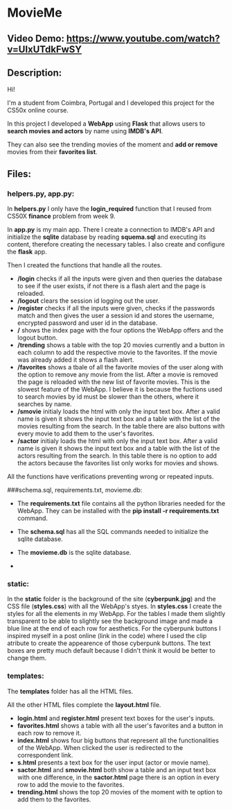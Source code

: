 # MovieMe
## Video Demo:  https://www.youtube.com/watch?v=UIxUTdkFwSY
## Description:
Hi!

I'm a student from Coimbra, Portugal and I developed this project for the CS50x online course.

In this project I developed a **WebApp** using **Flask** that allows users to **search movies and actors** by name using **IMDB's API**.

They can also see the trending movies of the moment and **add or remove** movies from their **favorites list**.

## Files:

### helpers.py, app.py:

In __helpers.py__ I only have the **login_required** function that I reused from CS50X **finance** problem from week 9.

In **app.py** is my main app. There I create a connection to IMDB's API and initialize the **sqlite** database by reading **squema.sql** and executing its content, therefore creating the necessary tables. I also create and configure the **flask** app.

Then I created the functions that handle all the routes.
  - **/login** checks if all the inputs were given and then queries the database to see if the user exists, if not there is a flash alert and the page is reloaded.
  - **/logout** clears the session id logging out the user.
  - **/register** checks if all the inputs were given, checks if the passwords match and then gives the user a session id and stores the username, encrypted password and user id in the database.
  - **/** shows the index page with the four options the WebApp offers and the logout button.
  - **/trending** shows a table with the top 20 movies currently and a button in each column to add the respective movie to the favorites. If the movie was already added it shows a flash alert.
  - **/favorites** shows a tbale of all the favorite movies of the user along with the option to remove any movie from the list. After a movie is removed the page is reloaded with the new list of favorite movies. This is the slowest feature of the WebApp. I believe it is because the fuctions used to search movies by id must be slower than the others, where it searches by name.
  - **/smovie** initialy loads the html with only the input text box. After a valid name is given it shows the input text box and a table with the list of the movies resulting from the search. In the table there are also buttons with every movie to add them to the user's favorites.
  - **/sactor** initialy loads the html with only the input text box. After a valid name is given it shows the input text box and a table with the list of the actors resulting from the search. In this table there is no option to add the actors because the favorites list only works for movies and shows.

All the functions have verifications preventing wrong or repeated inputs.

###schema.sql, requirements.txt, movieme.db:

- The **requirements.txt** file contains all the python libraries needed for the WebApp. They can be installed with the **pip install -r requirements.txt** command.

- The **schema.sql** has all the SQL commands needed to initialize the sqlite database.

- The **movieme.db** is the sqlite database.
- 
### static:
In the **static** folder is the background of the site (**cyberpunk.jpg**) and the CSS file (**styles.css**) with all the WebApp's styes.
In **styles.css** I create the styles for all the elements in my WebApp.
For the tables I made them slightly transparent to be able to slightly see the background image and made a blue line at the end of each row for aesthetics.
For the cyberpunk buttons I inspired myself in a post online (link in the code) where I used the clip atribute to create the appearence of those cyberpunk buttons.
The text boxes are pretty much default because I didn't think it would be better to change them.
### templates:

The **templates** folder has all the HTML files.

All the other HTML files complete the **layout.html** file.

- **login.html** and **register.html** present text boxes for the user's inputs.
- **favorites.html** shows a table with all the user's favorites and a button in each row to remove it.
- **index.html** shows four big buttons that represent all the functionalities of the WebApp. When clicked the user is redirected to the correspondent link.
- **s.html** presents a text box for the user input (actor or movie name).
- **sactor.html** and **smovie.html** both show a table and an input text box with one difference, in the **sactor.html** page there is an option in every row to add the movie to the favorites.
- **trending.html** shows the top 20 movies of the moment with te option to add them to the favorites.
